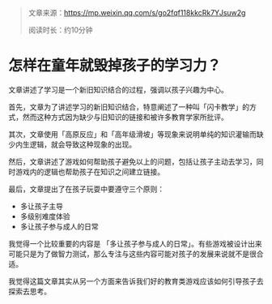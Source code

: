 > 文章来源：https://mp.weixin.qq.com/s/go2fqf118kkcRk7YJsuw2g
>
> 阅读时长：约10分钟

# 怎样在童年就毁掉孩子的学习力？

文章讲述了学习是一个新旧知识结合的过程，强调以孩子兴趣为中心。

首先，文章为了讲述学习的新旧知识结合，特意阐述了一种叫「闪卡教学」的方式，然而这种方式因为缺少与旧知识的链接和被许多教育学家所批评。

其次，文章使用「高原反应」和「高年级滑坡」等现象来说明单纯的知识灌输而缺少内生逻辑，就会导致这种现象的出现。

然后，文章讲述了游戏如何帮助孩子避免以上的问题，包括让孩子主动去学习，同时游戏内的逻辑也帮助孩子在知识之间建立链接。

最后，文章提出了在孩子玩耍中要遵守三个原则：

- 多让孩子主导
- 多级别难度体验
- 多让孩子参与成人的日常

我觉得一个比较重要的内容是 「多让孩子参与成人的日常」。有些游戏被设计出来可能只是为了做智力测试，那么专注与这些内容可能对孩子的发展来说就不是很合适。



我觉得这篇文章其实从另一个方面来告诉我们好的教育类游戏应该如何引导孩子去探索去思考。